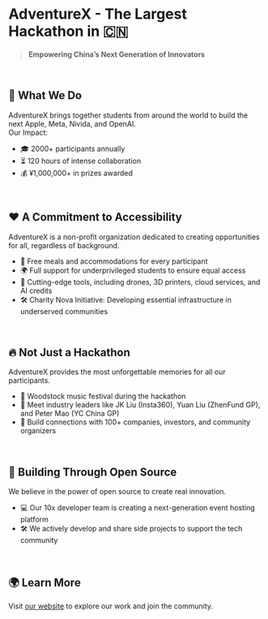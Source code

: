 # AdventureX - The Largest Hackathon in 🇨🇳
> **Empowering China’s Next Generation of Innovators** 
<br>

## 🚀 What We Do  
AdventureX brings together students from around the world to build the next Apple, Meta, Nivida, and OpenAI.
<br>
Our Impact:  
- 🎓 2000+ participants annually  
- ⏳ 120 hours of intense collaboration  
- 💰 ¥1,000,000+ in prizes awarded  
<br>

## ❤️ A Commitment to Accessibility  
AdventureX is a non-profit organization dedicated to creating opportunities for all, regardless of background.  
- 🍴 Free meals and accommodations for every participant  
- 🌍 Full support for underprivileged students to ensure equal access  
- 🔧 Cutting-edge tools, including drones, 3D printers, cloud services, and AI credits  
- 🛠 Charity Nova Initiative: Developing essential infrastructure in underserved communities

<br>

## 🔥 Not Just a Hackathon  
AdventureX provides the most unforgettable memories for all our participants.
- 🎸 Woodstock music festival during the hackathon  
- 🤝 Meet industry leaders like JK Liu (Insta360), Yuan Liu (ZhenFund GP), and Peter Mao (YC China GP)  
- 🌟 Build connections with 100+ companies, investors, and community organizers

<br>

## 🌟 Building Through Open Source  
We believe in the power of open source to create real innovation.  
- 💻 Our 10x developer team is creating a next-generation event hosting platform  
- 🛠 We actively develop and share side projects to support the tech community  

<br>

## 🌍 Learn More  
Visit [our website](https://adventure-x.org) to explore our work and join the community.  
